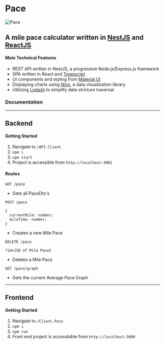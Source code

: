 # Pace

![Pace](https://raw.githubusercontent.com/joe307bad/pace/master/Capture.PNG)

## A mile pace calculator written in [NestJS](http://nestjs.com) and [ReactJS](http://reactjs.org)

#### Main Technical Features

- REST API written in NestJS, a progressive Node.js/Express.js framework
- SPA written in React and [Typescript](http://typescriptlang.org)
- UI components and styling from [Material UI](http://material-ui.com)
- Displaying charts using [Nivo](http://nivo.rocks), a data visualization library
- Utilizing [Lodash](http://lodash.com) to simplify data stricture traversal

### Documentation

---

## Backend

#### Getting Started

1. Navigate to `/API.Client`
2. `npm i`
3. `npm start`
4. Project is accessible from `http://localhost:3001`

#### Routes

```
GET /pace
```

- Gets all PaceDto's

```
POST /pace

{
  currentMile: number;
  mileTime: number;
}
```

- Creates a new Mile Pace

```
DELETE /pace

?id={ID of Mile Pace}
```

- Deletes a Mile Pace

```
GET /pace/graph
```

- Gets the current Average Pace Graph

---

## Frontend

#### Getting Started

1. Navigate to `/Client.Pace`
2. `npm i`
3. `npm run`
4. Front end project is accessbible from `http://localhost:3000`
